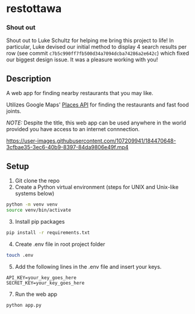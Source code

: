 # restottawa

### Shout out

Shout out to Luke Schultz for helping me bring this project to life! In particular,  Luke devised our initial method to display 4 search results per row (see commit `c7b5c990ff7fb500d34a7094dcba74286a2e642c`) which fixed our biggest design issue. It was a pleasure working with you!

## Description

A web app for finding nearby restaurants that you may like.

Utilizes Google Maps' [Places API](https://developers.google.com/maps/documentation/places/web-service) for finding the restaurants and fast food joints.

_NOTE:_ Despite the title, this web app can be used anywhere in the world provided you have access to an internet connnection.

https://user-images.githubusercontent.com/107209941/184470648-3cfbae35-3ec6-40b9-8397-84da9806e49f.mp4

## Setup

1. Git clone the repo
2. Create a Python virtual environment (steps for UNIX and Unix-like systems below)

```sh
python -m venv venv
source venv/bin/activate
```

3. Install pip packages

```sh
pip install -r requirements.txt
```

4. Create .env file in root project folder

```sh
touch .env
```

5. Add the following lines in the .env file and insert your keys.

```
API_KEY=your_key_goes_here
SECRET_KEY=your_key_goes_here
```

7. Run the web app

```sh
python app.py
```
